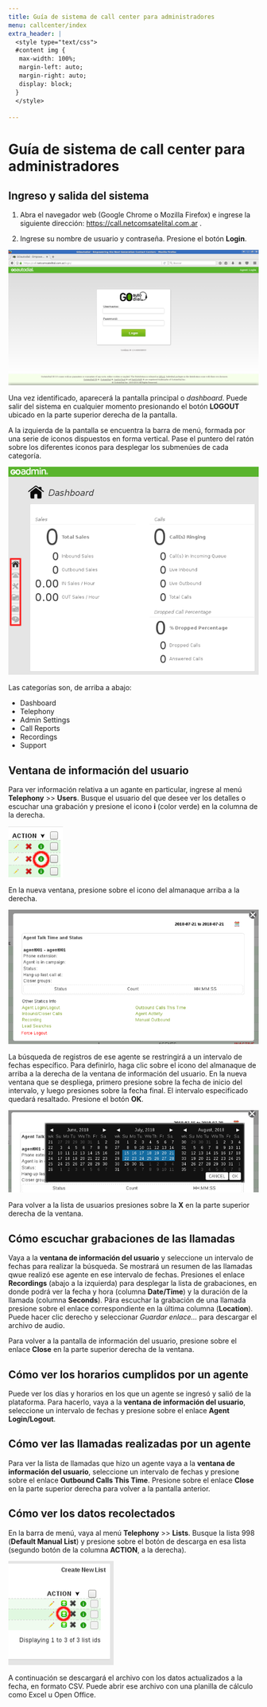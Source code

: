 ```yaml
---
title: Guía de sistema de call center para administradores
menu: callcenter/index
extra_header: |
  <style type="text/css">
  #content img {
   max-width: 100%;
   margin-left: auto;
   margin-right: auto;
   display: block;
  }
  </style>

---
```


Guía de sistema de call center para administradores
===================================================


Ingreso y salida del sistema
----------------------------

1. Abra el navegador web (Google Chrome o Mozilla Firefox) e ingrese la siguiente dirección: <https://call.netcomsatelital.com.ar> .

2. Ingrese su nombre de usuario y contraseña.  Presione el botón **Login**.

![Pantalla de ingreso](img/go001.png)

Una vez identificado, aparecerá la pantalla principal o *dashboard*.  Puede salir del sistema en cualquier momento presionando el botón **LOGOUT** ubicado en la parte superior derecha de la pantalla.

A la izquierda de la pantalla se encuentra la barra de menú, formada por una serie de iconos dispuestos en forma vertical.  Pase el puntero del ratón sobre los diferentes iconos para desplegar los submenúes de cada categoría.

![Pantalla principal](img/go002-mnu_main.png)

Las categorías son, de arriba a abajo:

- Dashboard
- Telephony
- Admin Settings
- Call Reports
- Recordings
- Support


Ventana de información del usuario
----------------------------------

Para ver información relativa a un agante en particular, ingrese al menú **Telephony** >> **Users**.  Busque el usuario del que desee ver los detalles o escuchar una grabación y presione el icono **i** (color verde) en la columna de la derecha.

![Botón de información de usuario](img/go004-btn_info.png)

En la nueva ventana, presione sobre el icono del almanaque arriba a la derecha.

![Ventana información de usuario](img/go005.png)

La búsqueda de registros de ese agente se restringirá a un intervalo de fechas específico.  Para definirlo, haga clic sobre el icono del almanaque de arriba a la derecha de la ventana de información del usuario.  En la nueva ventana que se despliega, primero presione sobre la fecha de inicio del intervalo, y luego presiones sobre la fecha final.  El intervalo especificado quedará resaltado.  Presione el botón **OK**.

![Intervalo de búsqueda](img/go006.png)

Para volver a la lista de usuarios presiones sobre la **X** en la parte superior derecha de la ventana.


Cómo escuchar grabaciones de las llamadas
-----------------------------------------

Vaya a la **ventana de información del usuario** y seleccione un intervalo de fechas para realizar la búsqueda.  Se mostrará un resumen de las llamadas qwue realizó ese agente en ese intervalo de fechas.  Presiones el enlace **Recordings** (abajo a la izquierda) para desplegar la lista de grabaciones, en donde podrá ver la fecha y hora (columna **Date/Time**) y la duración de la llamada (columna **Seconds**).  Pära escuchar la grabación de una llamada presione sobre el enlace correspondiente en la última columna (**Location**).  Puede hacer clic derecho y seleccionar *Guardar enlace...* para descargar el archivo de audio.

Para volver a la pantalla de información del usuario, presione sobre el enlace **Close** en la parte superior derecha de la ventana.


Cómo ver los horarios cumplidos por un agente
---------------------------------------------

Puede ver los días y horarios en los que un agente se ingresó y salió de la plataforma.  Para hacerlo, vaya a la **ventana de información del usuario**, seleccione un intervalo de fechas y presione sobre el enlace **Agent Login/Logout**.


Cómo ver las llamadas realizadas por un agente
----------------------------------------------

Para ver la lista de llamadas que hizo un agente vaya a la **ventana de información del usuario**, seleccione un intervalo de fechas y presione sobre el enlace **Outbound Calls This Time**.  Presione sobre el enlace **Close** en la parte superior derecha para volver a la pantalla anterior.


Cómo ver los datos recolectados
-------------------------------

En la barra de menú, vaya al menú **Telephony** >> **Lists**.  Busque la lista 998 (**Default Manual List**) y presione sobre el botón de descarga en esa lista (segundo botón de la columna **ACTION**, a la derecha).

![Botón de descarga de lista](img/go007-btn_download.png)

A continuación se descargará el archivo con los datos actualizados a la fecha, en formato CSV.  Puede abrir ese archivo con una planilla de cálculo como Excel u Open Office.
